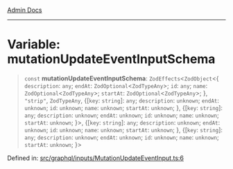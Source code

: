[Admin Docs](/)

***

# Variable: mutationUpdateEventInputSchema

> `const` **mutationUpdateEventInputSchema**: `ZodEffects`\<`ZodObject`\<\{ `description`: `any`; `endAt`: `ZodOptional`\<`ZodTypeAny`\>; `id`: `any`; `name`: `ZodOptional`\<`ZodTypeAny`\>; `startAt`: `ZodOptional`\<`ZodTypeAny`\>; \}, `"strip"`, `ZodTypeAny`, \{[`key`: `string`]: `any`; `description`: `unknown`; `endAt`: `unknown`; `id`: `unknown`; `name`: `unknown`; `startAt`: `unknown`; \}, \{[`key`: `string`]: `any`; `description`: `unknown`; `endAt`: `unknown`; `id`: `unknown`; `name`: `unknown`; `startAt`: `unknown`; \}\>, \{[`key`: `string`]: `any`; `description`: `unknown`; `endAt`: `unknown`; `id`: `unknown`; `name`: `unknown`; `startAt`: `unknown`; \}, \{[`key`: `string`]: `any`; `description`: `unknown`; `endAt`: `unknown`; `id`: `unknown`; `name`: `unknown`; `startAt`: `unknown`; \}\>

Defined in: [src/graphql/inputs/MutationUpdateEventInput.ts:6](https://github.com/PurnenduMIshra129th/talawa-api/blob/dd95e2d2302936a5436289a9e626f7f4e2b14e02/src/graphql/inputs/MutationUpdateEventInput.ts#L6)
